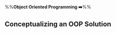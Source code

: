 <link rel="stylesheet" href="{{baseUrl}}/css/textbook.css">

<div class="website-content">

%%**Object Oriented Programming :arrow_right:**%%

## Conceptualizing an OOP Solution

<div id="main">

<include src="introduction/embed.md" />
<include src="basic/embed.md" />
<include src="intermediate/embed.md" />

</div>

</div>
